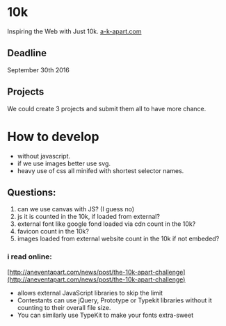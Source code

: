 # 10k
Inspiring the Web with Just 10k.
[a-k-apart.com](https://a-k-apart.com/)

## Deadline
September 30th 2016

## Projects
We could create 3 projects and submit them all to have more chance.
 
# How to develop
- without javascript.
- if we use images better use svg.
- heavy use of css all minifed with shortest selector names.

## Questions:
1. can we use canvas with JS?  (I guess no)
2. js it is counted in the 10k, if loaded from external?
3. external font like google fond loaded via cdn count in the 10k?
4. favicon count in the 10k?
5. images loaded from external website count in the 10k if not embeded?
### i read online: 
[http://aneventapart.com/news/post/the-10k-apart-challenge](http://aneventapart.com/news/post/the-10k-apart-challenge)
- allows external JavaScript libraries to skip the limit
- Contestants can use jQuery, Prototype or Typekit libraries without it counting to their overall file size. 
- You can similarly use TypeKit to make your fonts extra-sweet